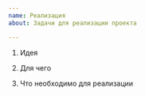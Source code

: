 ```yaml
---
name: Реализация
about: Задачи для реализации проекта

---
```


1) Идея


2) Для чего


3) Что необходимо для реализации
